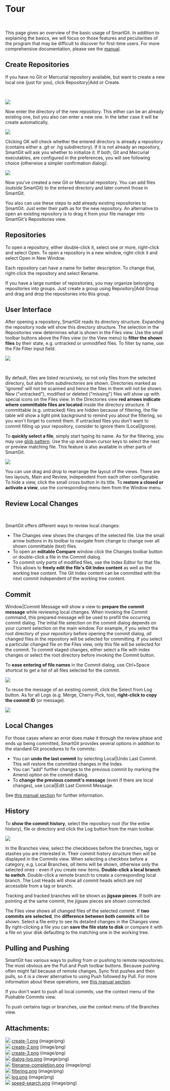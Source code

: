 # Tour

 

This page gives an overview of the basic usage of SmartGit. In addition
to explaining the basics, we will focus on those features and
peculiarities of the program that may be difficult to discover for
first-time users. For more comprehensive documentation, please see the
[manual](http://134.119.46.64:8090/doc/Documentation.html).

## Create Repositories

If you have no Git or Mercurial repository available, but want to create
a new local one (just for you), click Repository|Add or Create.

 

![](attachments/1704571/1704573.png)

Now enter the directory of the new repository. This either can be an
already existing one, but you also can enter a new one. In the latter
case it will be create automatically.

![](attachments/1704571/1704574.png)

Clicking OK will check whether the entered directory is already a
repository (contains either a .git or .hg subdirectory). If it is not
already an repository, SmartGit will ask you whether to initialize it.
If both, Git and Mercurial executables, are configured in the
preferences, you will see following choice (otherwise a simpler
confirmation dialog):

![](attachments/1704571/1704575.png)

Now you've created a new Git or Mercurial repository. You can add files
(outside SmartGit) to the entered directory and later commit those in
SmartGit.

You also can use these steps to add already existing repositories to
SmartGit. Just enter their path as for the new repository. An
alternative to open an existing repository is to drag it from your file
manager into SmartGit's Repositories view.

## Repositories

To open a repository, either double-click it, select one or more,
right-click and select Open. To open a repository in a new window,
right-click it and select Open in New Window.

Each repository can have a name for better description. To change that,
right-click the repository and select Rename.

If you have a large number of repositories, you may organize belonging
repositories into groups. Just create a group using Repository|Add Group
and drag and drop the repositories into this group.

## User Interface

After opening a repository, SmartGit reads its directory structure.
Expanding the repository node will show this directory structure. The
selection in the Repositories view determines what is shown in the Files
view. Use the small toolbar buttons above the Files view (or the View
menu) to **filter the shown files** by their state, e.g. untracked or
unmodified files. To filter by name, use the File Filter input field.

![](attachments/1704571/1704578.png)

 

By default, files are listed recursively, so not only files from the
selected directory, but also from *subdirectories* are shown.
Directories marked as 'ignored' will not be scanned and hence the files
in them will not be shown. New ("untracked"), modified or deleted
("missing") files will show up with special icons on the Files view. In
the Directories view **red arrows indicate where committable files are
located** inside the directory structure. If committable (e.g.
untracked) files are hidden because of filtering, the file table will
show a light pink background to remind you about the filtering, so you
won't forget to commit them. If untracked files you don't want to commit
filling up your repository, consider to ignore them (Local|Ignore).

To **quickly select a file**, simply start typing its name. As for the
filtering, you may use [glob
pattern](http://en.wikipedia.org/wiki/Glob_\(programming\)). Use the up
and down cursor keys to select the next or preview matching file. This
feature is also available in other parts of SmartGit.

![](attachments/1704571/1704580.png)

You can use drag and drop to rearrange the layout of the views. There
are two layouts, Main and Review, independent from each other
configurable. To hide a view, click the small cross button in its title.
To **restore a closed or activate a view**, use the corresponding menu
item from the Window menu.

## Review Local Changes

 

SmartGit offers different ways to review local changes:

  - The Changes view shows the changes of the selected file. Use the
    small arrow buttons in its toolbar to navigate from change to change
    over all shown committable (text) files.
  - To open an **editable Compare** window click the Changes toolbar
    button or double-click a file in the Commit dialog.
  - To commit only *parts* of modified files, use the Index Editor for
    that file. This allows to **freely edit the file's Git Index
    content** as well as the working tree content. The Git Index content
    can be committed with the next commit independent of the working
    tree content.

## Commit

Window|Commit Message will show a view to **prepare the commit message**
while reviewing local changes. When invoking the Commit command, this
prepared message will be used to prefill the occurring commit dialog.
The initial file selection on the commit dialog depends on your current
selection on the main window. For example, if you select the root
directory of your repository before opening the commit dialog, *all*
changed files in the repository will be selected for committing. If you
select a particular changed file on the Files view, only this file will
be selected for the commit. To commit staged changes, either select a
file with index changes or select the root directory before invoking the
Commit button.

To **ease entering of file names** in the Commit dialog, use Ctrl+Space
shortcut to get a list of all files selected for the commit.

![](attachments/1704571/1704577.png)

To reuse the message of an existing commit, click the Select from Log
button. As for all Logs (e.g. Merge, Cherry-Pick, too), **right-click to
copy the commit ID** (or message).

![](attachments/1704571/1704576.png)

## Local Changes

For those cases where an error does make it through the review phase and
ends up being committed, SmartGit provides several options in addition
to the standard Git procedures to fix commits:

  - You can **undo the last commit** by selecting Local|Undo Last
    Commit. This will restore the committed changes in the Index.
  - You can "add" further changes to the previous commit by marking the
    Amend option on the commit dialog.
  - To **change the previous commit's message** (even if there are local
    changes), use Local|Edit Last Commit Message.

See [this manual section](Local_Operations_on_the_Working_Tree) for
further information.

## History

To **show the commit history**, select the repository root (for the
entire history), file or directory and click the Log button from the
main toolbar.

![](attachments/1704571/1704579.png)

In the Branches view, select the checkboxes before the branches, tags or
stashes you are interested in. Their commit history structure then will
be displayed in the Commits view. When selecting a checkbox before a
category, e.g. Local Branches, *all* items will be shown, otherwise only
the selected ones - even if you create new items. **Double-click a local
branch to switch**. Double-click a remote branch to create a
corresponding local branch. The Lost Heads will show all commit heads
which are not accessible from a tag or branch.

Tracking and tracked branches will be shown as **jigsaw pieces**. If
both are pointing at the same commit, the jigsaw pieces are shown
connected.

The Files view shows all changed files of the selected commit. If **two
commits are selected**, the **difference between both commits** will be
shown. Select a file entry to see its detailed changes in the Changes
view. By right-clicking a file you can **save the file state to disk**
or compare it with a file on your disk defaulting to the matching one in
the working tree.

## Pulling and Pushing

SmartGit has various ways to pulling from or pushing to remote
repositories. The most obvious are the Pull and Push toolbar buttons.
Because pushing often might fail because of remote changes, Sync first
pushes and then pulls, so it is a clever alternative to using Push
followed by Pull. For more information about these operations, see [this
manual section](Synchronizing_with_Remote_Repositories).

If you don't want to push all local commits, use the context menu of the
Pushable Commits view.

To push certains tags or branches, use the context menu of the Branches
view.

<div class="pageSectionHeader">

## Attachments:

</div>

<div class="greybox" data-align="left">

![](images/icons/bullet_blue.gif)
[create-1.png](attachments/1704571/1704573.png) (image/png)  
![](images/icons/bullet_blue.gif)
[create-2.png](attachments/1704571/1704574.png) (image/png)  
![](images/icons/bullet_blue.gif)
[create-3.png](attachments/1704571/1704575.png) (image/png)  
![](images/icons/bullet_blue.gif)
[dialog-log.png](attachments/1704571/1704576.png) (image/png)  
![](images/icons/bullet_blue.gif)
[filename-completion.png](attachments/1704571/1704577.png) (image/png)  
![](images/icons/bullet_blue.gif)
[filtering.png](attachments/1704571/1704578.png) (image/png)  
![](images/icons/bullet_blue.gif)
[log.png](attachments/1704571/1704579.png) (image/png)  
![](images/icons/bullet_blue.gif)
[speed-search.png](attachments/1704571/1704580.png) (image/png)  

</div>

